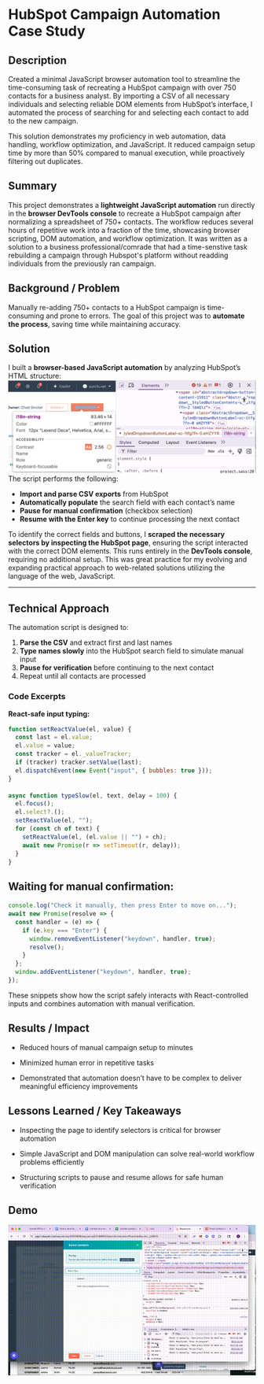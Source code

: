 # HubSpot Campaign Automation Case Study
## Description
Created a minimal JavaScript browser automation tool to streamline the time-consuming task of recreating a HubSpot campaign with over 750 contacts for a business analyst. By importing a CSV of all necessary individuals and selecting reliable DOM elements from HubSpot’s interface, I automated the process of searching for and selecting each contact to add to the new campaign.

This solution demonstrates my proficiency in web automation, data handling, workflow optimization, and JavaScript. It reduced campaign setup time by more than 50% compared to manual execution, while proactively filtering out duplicates.
## Summary
This project demonstrates a **lightweight JavaScript automation** run directly in the **browser DevTools console** to recreate a HubSpot campaign after normalizing a spreadsheet of 750+ contacts. The workflow reduces several hours of repetitive work into a fraction of the time, showcasing browser scripting, DOM automation, and workflow optimization. It was written as a solution to a business professional/comrade that had a time-senstive task rebuilding a campaign through Hubspot's platform without readding individuals from the previously ran campaign.

## Background / Problem
Manually re-adding 750+ contacts to a HubSpot campaign is time-consuming and prone to errors. The goal of this project was to **automate the process**, saving time while maintaining accuracy.

## Solution
I built a **browser-based JavaScript automation** by analyzing HubSpot’s HTML structure: ![Selector](dom_selection.png) 
The script performs the following:

- **Import and parse CSV exports** from HubSpot
- **Automatically populate** the search field with each contact’s name
- **Pause for manual confirmation** (checkbox selection)
- **Resume with the Enter key** to continue processing the next contact

To identify the correct fields and buttons, I **scraped the necessary selectors by inspecting the HubSpot page**, ensuring the script interacted with the correct DOM elements. This runs entirely in the **DevTools console**, requiring no additional setup. This was great practice for my evolving and expanding practical approach to web-related solutions utilizing the language of the web, JavaScript.

---

## Technical Approach
The automation script is designed to:

1. **Parse the CSV** and extract first and last names
2. **Type names slowly** into the HubSpot search field to simulate manual input
3. **Pause for verification** before continuing to the next contact
4. Repeat until all contacts are processed

### Code Excerpts

**React-safe input typing:**
```javascript
function setReactValue(el, value) {
  const last = el.value;
  el.value = value;
  const tracker = el._valueTracker;
  if (tracker) tracker.setValue(last);
  el.dispatchEvent(new Event("input", { bubbles: true }));
}

async function typeSlow(el, text, delay = 100) {
  el.focus();
  el.select?.();
  setReactValue(el, "");
  for (const ch of text) {
    setReactValue(el, (el.value || "") + ch);
    await new Promise(r => setTimeout(r, delay));
  }
}
```
## Waiting for manual confirmation:
```javascript
console.log("Check it manually, then press Enter to move on...");
await new Promise(resolve => {
  const handler = (e) => {
    if (e.key === "Enter") {
      window.removeEventListener("keydown", handler, true);
      resolve();
    }
  };
  window.addEventListener("keydown", handler, true);
});
```
These snippets show how the script safely interacts with React-controlled inputs and combines automation with manual verification.

## Results / Impact

- Reduced hours of manual campaign setup to minutes

- Minimized human error in repetitive tasks

- Demonstrated that automation doesn’t have to be complex to deliver meaningful efficiency improvements

## Lessons Learned / Key Takeaways

- Inspecting the page to identify selectors is critical for browser automation

- Simple JavaScript and DOM manipulation can solve real-world workflow problems efficiently

- Structuring scripts to pause and resume allows for safe human verification

## Demo
![Automation](hubspot.gif)

